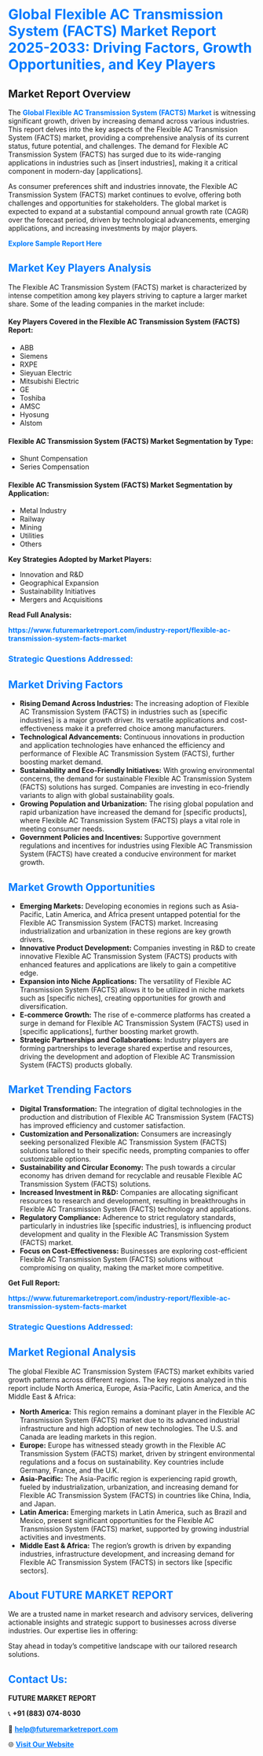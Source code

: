 <h1 style="color: #007BFF;">Global Flexible AC Transmission System (FACTS) Market Report 2025-2033: Driving Factors, Growth Opportunities, and Key Players</h1>

<section id="overview">
<h2>Market Report Overview</h2>
<p>The <a href="https://www.futuremarketreport.com/industry-report/flexible-ac-transmission-system-facts-market" style="color: #007BFF; text-decoration: none;"><strong>Global Flexible AC Transmission System (FACTS) Market</strong></a> is witnessing significant growth, driven by increasing demand across various industries. This report delves into the key aspects of the Flexible AC Transmission System (FACTS) market, providing a comprehensive analysis of its current status, future potential, and challenges. The demand for Flexible AC Transmission System (FACTS) has surged due to its wide-ranging applications in industries such as [insert industries], making it a critical component in modern-day [applications].</p>
<p>As consumer preferences shift and industries innovate, the Flexible AC Transmission System (FACTS) market continues to evolve, offering both challenges and opportunities for stakeholders. The global market is expected to expand at a substantial compound annual growth rate (CAGR) over the forecast period, driven by technological advancements, emerging applications, and increasing investments by major players.</p>
</section>

<section id="overview">
<p><a href="https://www.futuremarketreport.com/request-sample/reportId=33519" style="color: #007BFF; text-decoration: none;"><strong>Explore Sample Report Here</strong></a></p>
</section>

<section id="key-players">
<h2 style="color: #007BFF;">Market Key Players Analysis</h2>
<p>The Flexible AC Transmission System (FACTS) market is characterized by intense competition among key players striving to capture a larger market share. Some of the leading companies in the market include:</p>
<h4>Key Players Covered in the Flexible AC Transmission System (FACTS) Report:</h4>
<ul><li>ABB</li><li>Siemens</li><li>RXPE</li><li>Sieyuan Electric</li><li>Mitsubishi Electric</li><li>GE</li><li>Toshiba</li><li>AMSC</li><li>Hyosung</li><li>Alstom</li></ul>
<h4>Flexible AC Transmission System (FACTS) Market Segmentation by Type:</h4>
<ul><li>Shunt Compensation</li><li>Series Compensation</li></ul>

<h4>Flexible AC Transmission System (FACTS) Market Segmentation by Application:</h4>
<ul><li>Metal Industry</li><li>Railway</li><li>Mining</li><li>Utilities</li><li>Others</li></ul>
<p><strong>Key Strategies Adopted by Market Players:</strong></p>
<ul>
<li>Innovation and R&D</li>
<li>Geographical Expansion</li>
<li>Sustainability Initiatives</li>
<li>Mergers and Acquisitions</li>
</ul>
</section>

<section>
<p><strong>Read Full Analysis: </strong></p><a href="https://www.futuremarketreport.com/industry-report/flexible-ac-transmission-system-facts-market" style="color: #007BFF; text-decoration: none;"><strong>https://www.futuremarketreport.com/industry-report/flexible-ac-transmission-system-facts-market</strong></a>
<h3 style="color: #007BFF;">Strategic Questions Addressed:</h3>
</section>

<section id="driving-factors">
<h2 style="color: #007BFF;">Market Driving Factors</h2>
<ul>
<li><strong>Rising Demand Across Industries:</strong> The increasing adoption of Flexible AC Transmission System (FACTS) in industries such as [specific industries] is a major growth driver. Its versatile applications and cost-effectiveness make it a preferred choice among manufacturers.</li>
<li><strong>Technological Advancements:</strong> Continuous innovations in production and application technologies have enhanced the efficiency and performance of Flexible AC Transmission System (FACTS), further boosting market demand.</li>
<li><strong>Sustainability and Eco-Friendly Initiatives:</strong> With growing environmental concerns, the demand for sustainable Flexible AC Transmission System (FACTS) solutions has surged. Companies are investing in eco-friendly variants to align with global sustainability goals.</li>
<li><strong>Growing Population and Urbanization:</strong> The rising global population and rapid urbanization have increased the demand for [specific products], where Flexible AC Transmission System (FACTS) plays a vital role in meeting consumer needs.</li>
<li><strong>Government Policies and Incentives:</strong> Supportive government regulations and incentives for industries using Flexible AC Transmission System (FACTS) have created a conducive environment for market growth.</li>
</ul>
</section>

<section id="growth-opportunities">
<h2 style="color: #007BFF;">Market Growth Opportunities</h2>
<ul>
<li><strong>Emerging Markets:</strong> Developing economies in regions such as Asia-Pacific, Latin America, and Africa present untapped potential for the Flexible AC Transmission System (FACTS) market. Increasing industrialization and urbanization in these regions are key growth drivers.</li>
<li><strong>Innovative Product Development:</strong> Companies investing in R&D to create innovative Flexible AC Transmission System (FACTS) products with enhanced features and applications are likely to gain a competitive edge.</li>
<li><strong>Expansion into Niche Applications:</strong> The versatility of Flexible AC Transmission System (FACTS) allows it to be utilized in niche markets such as [specific niches], creating opportunities for growth and diversification.</li>
<li><strong>E-commerce Growth:</strong> The rise of e-commerce platforms has created a surge in demand for Flexible AC Transmission System (FACTS) used in [specific applications], further boosting market growth.</li>
<li><strong>Strategic Partnerships and Collaborations:</strong> Industry players are forming partnerships to leverage shared expertise and resources, driving the development and adoption of Flexible AC Transmission System (FACTS) products globally.</li>
</ul>
</section>

<section id="trending-factors">
<h2 style="color: #007BFF;">Market Trending Factors</h2>
<ul>
<li><strong>Digital Transformation:</strong> The integration of digital technologies in the production and distribution of Flexible AC Transmission System (FACTS) has improved efficiency and customer satisfaction.</li>
<li><strong>Customization and Personalization:</strong> Consumers are increasingly seeking personalized Flexible AC Transmission System (FACTS) solutions tailored to their specific needs, prompting companies to offer customizable options.</li>
<li><strong>Sustainability and Circular Economy:</strong> The push towards a circular economy has driven demand for recyclable and reusable Flexible AC Transmission System (FACTS) solutions.</li>
<li><strong>Increased Investment in R&D:</strong> Companies are allocating significant resources to research and development, resulting in breakthroughs in Flexible AC Transmission System (FACTS) technology and applications.</li>
<li><strong>Regulatory Compliance:</strong> Adherence to strict regulatory standards, particularly in industries like [specific industries], is influencing product development and quality in the Flexible AC Transmission System (FACTS) market.</li>
<li><strong>Focus on Cost-Effectiveness:</strong> Businesses are exploring cost-efficient Flexible AC Transmission System (FACTS) solutions without compromising on quality, making the market more competitive.</li>
</ul>
</section>

<section>
<p><strong>Get Full Report: </strong></p><a href="https://www.futuremarketreport.com/industry-report/flexible-ac-transmission-system-facts-market" style="color: #007BFF; text-decoration: none;"><strong>https://www.futuremarketreport.com/industry-report/flexible-ac-transmission-system-facts-market</strong></a>
<h3 style="color: #007BFF;">Strategic Questions Addressed:</h3>
</section>


<section id="regional-analysis">
<h2 style="color: #007BFF;">Market Regional Analysis</h2>
<p>The global Flexible AC Transmission System (FACTS) market exhibits varied growth patterns across different regions. The key regions analyzed in this report include North America, Europe, Asia-Pacific, Latin America, and the Middle East & Africa:</p>
<ul>
<li><strong>North America:</strong> This region remains a dominant player in the Flexible AC Transmission System (FACTS) market due to its advanced industrial infrastructure and high adoption of new technologies. The U.S. and Canada are leading markets in this region.</li>
<li><strong>Europe:</strong> Europe has witnessed steady growth in the Flexible AC Transmission System (FACTS) market, driven by stringent environmental regulations and a focus on sustainability. Key countries include Germany, France, and the U.K.</li>
<li><strong>Asia-Pacific:</strong> The Asia-Pacific region is experiencing rapid growth, fueled by industrialization, urbanization, and increasing demand for Flexible AC Transmission System (FACTS) in countries like China, India, and Japan.</li>
<li><strong>Latin America:</strong> Emerging markets in Latin America, such as Brazil and Mexico, present significant opportunities for the Flexible AC Transmission System (FACTS) market, supported by growing industrial activities and investments.</li>
<li><strong>Middle East & Africa:</strong> The region’s growth is driven by expanding industries, infrastructure development, and increasing demand for Flexible AC Transmission System (FACTS) in sectors like [specific sectors].</li>
</ul>
</section>

<footer>
<h2 style="color: #007BFF;">About FUTURE MARKET REPORT</h2>
<p>We are a trusted name in market research and advisory services, delivering actionable insights and strategic support to businesses across diverse industries. Our expertise lies in offering:</p>

<p>Stay ahead in today’s competitive landscape with our tailored research solutions.</p>

<h2 style="color: #007BFF;">Contact Us:</h2>
<p><strong>FUTURE MARKET REPORT</strong></p>
<p>📞 <strong>+91 (883) 074-8030</strong></p>
<p>📧 <strong><a href="mailto:help@futuremarketreport.com" style="color: #007BFF;">help@futuremarketreport.com</a></strong></p>
<p>🌐 <strong><a href="https://www.futuremarketreport.com/" style="color: #007BFF;">Visit Our Website</a></strong></p>
</footer>